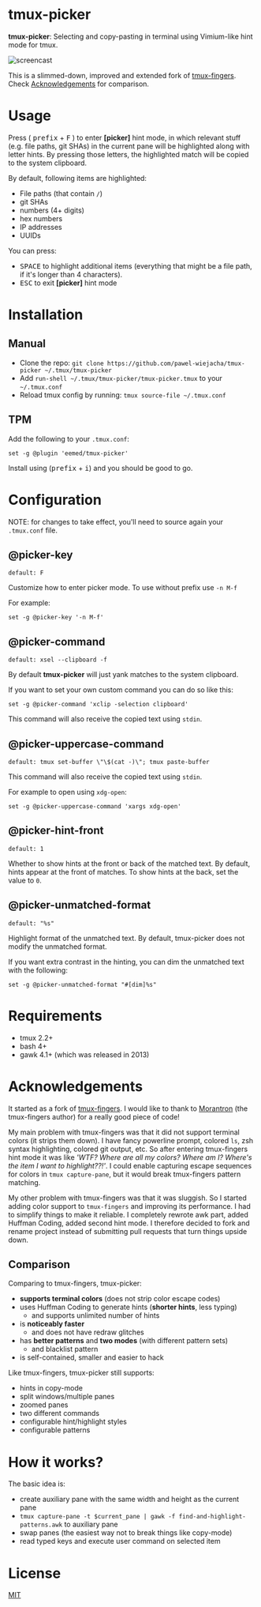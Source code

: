 # tmux-picker

**tmux-picker**: Selecting and copy-pasting in terminal using Vimium-like hint mode for tmux.

![screencast](https://i.imgur.com/sz0176k.gif)

This is a slimmed-down, improved and extended fork of [tmux-fingers](https://github.com/Morantron/tmux-fingers). Check [Acknowledgements](#acknowledgements) for comparison.

# Usage

Press ( <kbd>prefix</kbd> + <kbd>F</kbd> ) to enter **[picker]** hint mode, in which relevant stuff (e.g. file paths, git SHAs) in the current
pane will be highlighted along with letter hints. By pressing those letters, the highlighted match will be copied to the system clipboard.

By default, following items are highlighted:

* File paths (that contain `/`)
* git SHAs
* numbers (4+ digits)
* hex numbers
* IP addresses
* UUIDs

You can press:

* <kbd>SPACE</kbd> to highlight additional items (everything that might be a file path, if it's longer than 4 characters).
* <kbd>ESC</kbd> to exit **[picker]** hint mode

# Installation

## Manual

* Clone the repo: `git clone https://github.com/pawel-wiejacha/tmux-picker ~/.tmux/tmux-picker`
* Add `run-shell ~/.tmux/tmux-picker/tmux-picker.tmux` to your `~/.tmux.conf`
* Reload tmux config by running: `tmux source-file ~/.tmux.conf`


## TPM

Add the following to your `.tmux.conf`: 
```
set -g @plugin 'eemed/tmux-picker'
```

Install using (<kbd>prefix</kbd> + <kbd>i</kbd>) and you should be good to go.

# Configuration

NOTE: for changes to take effect, you'll need to source again your `.tmux.conf` file.

## @picker-key

`default: F`

Customize how to enter picker mode. To use without prefix use `-n M-f`

For example:

```
set -g @picker-key '-n M-f'
```

## @picker-command

`default: xsel --clipboard -f`

By default **tmux-picker** will just yank matches to the system clipboard.

If you want to set your own custom command you can do so like this:

```
set -g @picker-command 'xclip -selection clipboard'
```

This command will also receive the copied text using `stdin`.

## @picker-uppercase-command

`default: tmux set-buffer \"\$(cat -)\"; tmux paste-buffer`

This command will also receive the copied text using `stdin`.

For example to open using `xdg-open`:

```
set -g @picker-uppercase-command 'xargs xdg-open'
```

## @picker-hint-front

`default: 1`

Whether to show hints
at the front
or back of the matched text.
By default,
hints appear at the front of matches.
To show hints at the back,
set the value to `0`.

## @picker-unmatched-format

`default: "%s"`

Highlight format of the unmatched text.
By default,
tmux-picker does not modify the unmatched format.

If you want extra contrast in the hinting,
you can dim the unmatched text with the following:

```
set -g @picker-unmatched-format "#[dim]%s"
```

# Requirements

* tmux 2.2+
* bash 4+
* gawk 4.1+ (which was released in 2013)

# Acknowledgements

It started as a fork of [tmux-fingers](https://github.com/Morantron/tmux-fingers). I would like to thank to [Morantron](https://github.com/Morantron) (the tmux-fingers author) for a really good piece of code!

My main problem with tmux-fingers was that it did not support terminal colors (it strips them down). I have fancy powerline prompt, colored `ls`, zsh syntax highlighting, colored git output, etc. So after entering tmux-fingers hint mode it was like *'WTF? Where are all my colors? Where am I? Where's the item I want to highlight??!'*. I could enable capturing escape sequences for colors in `tmux capture-pane`, but it would break tmux-fingers pattern matching.

My other problem with tmux-fingers was that it was sluggish. So I started adding color support to `tmux-fingers` and improving its performance. I had to simplify things to make it reliable. I completely rewrote awk part, added Huffman Coding, added second hint mode. I therefore decided to fork and rename project instead of submitting pull requests that turn things upside down.

## Comparison

Comparing to tmux-fingers, tmux-picker:

- **supports terminal colors** (does not strip color escape codes)
- uses Huffman Coding to generate hints (**shorter hints**, less typing)
    - and supports unlimited number of hints
- is **noticeably faster**
    - and does not have redraw glitches
- has **better patterns** and **two modes** (with different pattern sets)
    - and blacklist pattern
- is self-contained, smaller and easier to hack

Like tmux-fingers, tmux-picker still supports:

- hints in copy-mode
- split windows/multiple panes
- zoomed panes
- two different commands
- configurable hint/highlight styles
- configurable patterns

# How it works?

The basic idea is:

- create auxiliary pane with the same width and height as the current pane
- `tmux capture-pane -t $current_pane | gawk -f find-and-highlight-patterns.awk` to auxiliary pane
- swap panes (the easiest way not to break things like copy-mode)
- read typed keys and execute user command on selected item

# License

[MIT](https://github.com/pawel-wiejacha/tmux-picker/blob/master/LICENSE)
